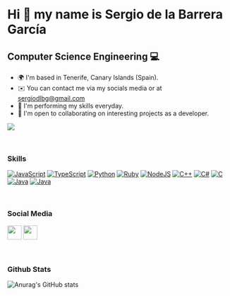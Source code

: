 Hi 👋 my name is Sergio de la Barrera García
==========================

Computer Science Engineering 💻
-------------------------

* 🌍  I'm based in Tenerife, Canary Islands (Spain).
* ✉️  You can contact me via my socials media or at [sergiodlbg@gmail.com](mailto:sergiodlbg@gmail.com) 
* 🧠  I'm performing my skills everyday.
* 🤝  I'm open to collaborating on interesting projects as a developer.

<a href="https://www.github.com/CorEHarD5" target="_blank" rel="noreferrer"><img
src="https://img.shields.io/github/followers/CorEHarD5?logo=github&style=for-the-badge&color=0891b2&labelColor=1c1917" /></a>

<br>

### Skills

<p align="left">
  <a href="https://developer.mozilla.org/en-US/docs/Web/JavaScript" target="_blank" rel="noreferrer"><img src="https://skillicons.dev/icons?i=js" alt="JavaScript" /></a>
  <a href="https://www.typescriptlang.org/" target="_blank" rel="noreferrer"><img src="https://skillicons.dev/icons?i=ts" alt="TypeScript" /></a>
  <a href="https://www.python.org/" target="_blank" rel="noreferrer"><img src="https://skillicons.dev/icons?i=py" alt="Python"/></a>
  <a href="https://www.ruby-lang.org/en/" target="_blank" rel="noreferrer"><img src="https://skillicons.dev/icons?i=ruby" alt="Ruby" /></a>
  <a href="https://nodejs.org/en/" target="_blank" rel="noreferrer"><img src="https://skillicons.dev/icons?i=nodejs" alt="NodeJS" /></a>
  <a href="https://docs.microsoft.com/en-us/cpp/?view=msvc-170" target="_blank" rel="noreferrer"><img src="https://skillicons.dev/icons?i=cpp" alt="C++" /></a>
  <a href="https://docs.microsoft.com/en-us/dotnet/csharp/" target="_blank" rel="noreferrer"><img src="https://skillicons.dev/icons?i=cs" alt="C#" /></a>
  <a href="https://docs.microsoft.com/en-us/cpp/?view=msvc-170" target="_blank" rel="noreferrer"><img src="https://skillicons.dev/icons?i=c" alt="C" /></a>
  <a href="https://www.java.com/en/" target="_blank" rel="noreferrer"><img src="https://skillicons.dev/icons?i=java" alt="Java" /></a>
  <a href="https://www.docker.com/" target="_blank" rel="noreferrer"><img src="https://skillicons.dev/icons?i=docker" alt="Java" /></a>
</p>

<br>

### Social Media                 
<p align="left"> 
  <a href="https://www.github.com/CorEHarD5" target="_blank" rel="noreferrer"><img src="https://raw.githubusercontent.com/danielcranney/readme-generator/main/public/icons/socials/github.svg" width="32" height="32" /></a> 
  <a href="https://www.linkedin.com/in/sergio-de-la-barrera-garcia/" target="_blank" rel="noreferrer"><img src="https://raw.githubusercontent.com/danielcranney/readme-generator/main/public/icons/socials/linkedin.svg"  width="32" height="32" /></a> 
</p>

<br>

### Github Stats



![Anurag's GitHub stats](https://github-readme-stats.vercel.app/api?username=CorEHarD5&show_icons=true&theme=dark)
